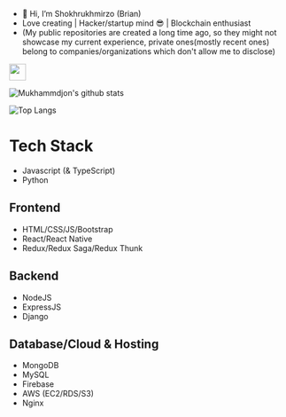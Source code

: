 - 👋 Hi, I’m Shokhrukhmirzo (Brian)
- Love creating | Hacker/startup mind 😎 | Blockchain enthusiast
- (My public repositories are created a long time ago, so they might not showcase my current experience, private ones(mostly recent ones) belong to companies/organizations which don't allow me to disclose)

<img src="https://raw.githubusercontent.com/MartinHeinz/MartinHeinz/master/wave.gif" width="30px">
<div>
  <p><img src="https://github-readme-stats.vercel.app/api?username=Brian-1812&theme=tokyonight&show_icons=true" alt="Mukhammdjon's github stats" style="max-width:100%;"></p>
  <p><img src="https://github-readme-stats.vercel.app/api/top-langs/?username=Brian-1812&theme=tokyonight&show_icons=true&layout=compact" alt="Top Langs" style="max-width:100%;"></p>
<!--   <p><img src="https://github-readme-stats.vercel.app/api/pin/?username=Brian-1812&theme=tokyonight&show_icons=true&repo=vueComponent" alt="Top Langs" style="max-width:100%;"></p> -->
<!--   <p><img src="https://www.codewars.com/users/mukhammadjcn/badges/large" alt="Codewars" style="max-width:100%;"></p> -->
</div>

# Tech Stack 
- Javascript (& TypeScript)
- Python
## Frontend
- HTML/CSS/JS/Bootstrap
- React/React Native
- Redux/Redux Saga/Redux Thunk
## Backend
- NodeJS
- ExpressJS
- Django
## Database/Cloud & Hosting
- MongoDB
- MySQL
- Firebase
- AWS (EC2/RDS/S3)
- Nginx


<!---
bakhr0mkhan/bakhr0mkhan is a ✨ special ✨ repository because its `README.md` (this file) appears on your GitHub profile.
You can click the Preview link to take a look at your changes.
--->
